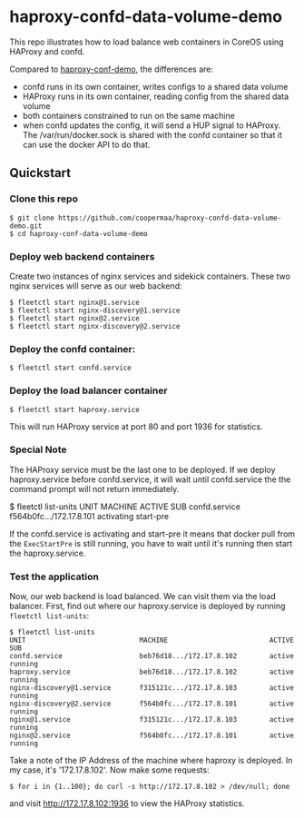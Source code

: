 # haproxy-confd-data-volume-demo

This repo illustrates how to load balance web containers in CoreOS using HAProxy and confd.

Compared to [haproxy-conf-demo](https://github.com/coopermaa/haproxy-confd-demo.git), the differences are:

  * confd runs in its own container, writes configs to a shared data volume
  * HAProxy runs in its own container, reading config from the shared data volume
  * both containers constrained to run on the same machine
  * when confd updates the config, it will send a HUP signal to HAProxy. The /var/run/docker.sock is shared with
    the confd container so that it can use the docker API to do that.

## Quickstart

### Clone this repo

```
$ git clone https://github.com/coopermaa/haproxy-confd-data-volume-demo.git
$ cd haproxy-conf-data-volume-demo
```

### Deploy web backend containers

Create two instances of nginx services and sidekick containers. These two nginx services will serve as our web backend:

```
$ fleetctl start nginx@1.service
$ fleetctl start nginx-discovery@1.service
$ fleetctl start nginx@2.service
$ fleetctl start nginx-discovery@2.service
```

### Deploy the confd container:

```
$ fleetctl start confd.service
```

### Deploy the load balancer container

```
$ fleetctl start haproxy.service
```

This will run HAProxy service at port 80 and port 1936 for statistics.

### Special Note

The HAProxy service must be the last one to be deployed. If we deploy haproxy.service before confd.service, it will
 wait until confd.service the the command prompt will not return immediately.

$ fleetctl list-units
UNIT                            MACHINE                         ACTIVE          SUB
confd.service                   f564b0fc.../172.17.8.101        activating      start-pre

If the confd.service is activating and start-pre it means that docker pull from the `ExecStartPre` is still running,
 you have to wait until it's running then start the haproxy.service.

### Test the application

Now, our web backend is load balanced. We can visit them via the load balancer.
First, find out where our haproxy.service is deployed by running `fleetctl list-units`:

```
$ fleetctl list-units
UNIT                            MACHINE                         ACTIVE  SUB
confd.service                   beb76d18.../172.17.8.102        active  running
haproxy.service                 beb76d18.../172.17.8.102        active  running
nginx-discovery@1.service       f315121c.../172.17.8.103        active  running
nginx-discovery@2.service       f564b0fc.../172.17.8.101        active  running
nginx@1.service                 f315121c.../172.17.8.103        active  running
nginx@2.service                 f564b0fc.../172.17.8.101        active  running
```

Take a note of the IP Address of the machine where haproxy is deployed. In my case, it's '172.17.8.102'. 
Now make some requests:

```
$ for i in {1..100}; do curl -s http://172.17.8.102 > /dev/null; done
```

and visit http://172.17.8.102:1936 to view the HAProxy statistics.